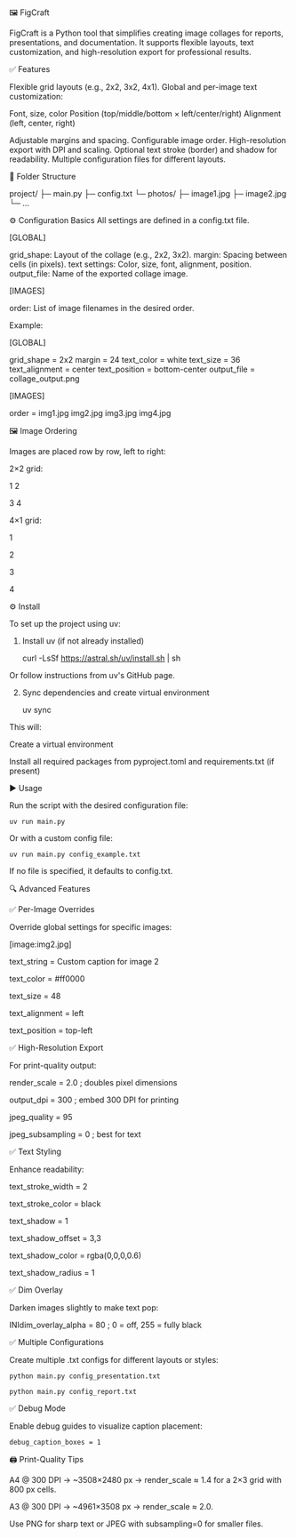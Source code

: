 🖼️ FigCraft

FigCraft is a Python tool that simplifies creating image collages for reports, presentations, and documentation.
It supports flexible layouts, text customization, and high-resolution export for professional results.

✅ Features

Flexible grid layouts (e.g., 2x2, 3x2, 4x1).
Global and per-image text customization:

Font, size, color
Position (top/middle/bottom × left/center/right)
Alignment (left, center, right)

Adjustable margins and spacing.
Configurable image order.
High-resolution export with DPI and scaling.
Optional text stroke (border) and shadow for readability.
Multiple configuration files for different layouts.


📂 Folder Structure

project/
├─ main.py
├─ config.txt
└─ photos/
   ├─ image1.jpg
   ├─ image2.jpg
   └─ ...


⚙️ Configuration Basics
All settings are defined in a config.txt file.

[GLOBAL]

grid_shape: Layout of the collage (e.g., 2x2, 3x2).
margin: Spacing between cells (in pixels).
text settings: Color, size, font, alignment, position.
output_file: Name of the exported collage image.

[IMAGES]

order: List of image filenames in the desired order.

Example:

[GLOBAL]

grid_shape = 2x2
margin = 24
text_color = white
text_size = 36
text_alignment = center
text_position = bottom-center
output_file = collage_output.png

[IMAGES]

order = 
	img1.jpg
	img2.jpg
	img3.jpg
	img4.jpg

🖼️ Image Ordering

Images are placed row by row, left to right:

2×2 grid:

1  2

3  4

4×1 grid:

1

2

3

4

⚙️ Install

To set up the project using uv:

1. Install uv (if not already installed)

	curl -LsSf https://astral.sh/uv/install.sh | sh

Or follow instructions from uv's GitHub page.

2. Sync dependencies and create virtual environment

	uv sync

This will:

Create a virtual environment

Install all required packages from pyproject.toml and requirements.txt (if present)

▶️ Usage

Run the script with the desired configuration file:

	uv run main.py

Or with a custom config file:

	uv run main.py config_example.txt

If no file is specified, it defaults to config.txt.


🔍 Advanced Features

✅ Per-Image Overrides

Override global settings for specific images:

[image:img2.jpg]

text_string = Custom caption for image 2

text_color = #ff0000

text_size = 48

text_alignment = left

text_position = top-left

✅ High-Resolution Export

For print-quality output:

render_scale = 2.0      ; doubles pixel dimensions

output_dpi = 300        ; embed 300 DPI for printing

jpeg_quality = 95

jpeg_subsampling = 0    ; best for text


✅ Text Styling

Enhance readability:

text_stroke_width = 2

text_stroke_color = black

text_shadow = 1

text_shadow_offset = 3,3

text_shadow_color = rgba(0,0,0,0.6)

text_shadow_radius = 1


✅ Dim Overlay

Darken images slightly to make text pop:

INIdim_overlay_alpha = 80   ; 0 = off, 255 = fully black


✅ Multiple Configurations

Create multiple .txt configs for different layouts or styles:

	python main.py config_presentation.txt

	python main.py config_report.txt


✅ Debug Mode

Enable debug guides to visualize caption placement:

	debug_caption_boxes = 1


🖨️ Print-Quality Tips

A4 @ 300 DPI → ~3508×2480 px → render_scale ≈ 1.4 for a 2×3 grid with 800 px cells.

A3 @ 300 DPI → ~4961×3508 px → render_scale ≈ 2.0.

Use PNG for sharp text or JPEG with subsampling=0 for smaller files.